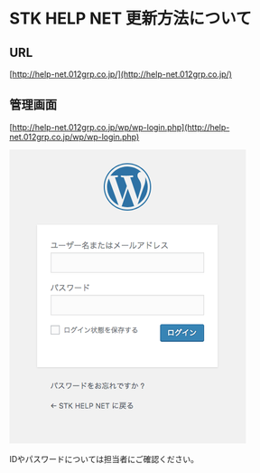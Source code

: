 # STK HELP NET 更新方法について

## URL

[http://help-net.012grp.co.jp/](http://help-net.012grp.co.jp/)

## 管理画面

[http://help-net.012grp.co.jp/wp/wp-login.php](http://help-net.012grp.co.jp/wp/wp-login.php)

![](.gitbook/assets/image%20%2823%29.png)

IDやパスワードについては担当者にご確認ください。

 

